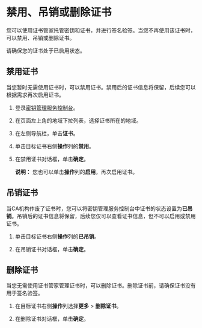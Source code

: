 # 禁用、吊销或删除证书

您可以使用证书管家托管密钥和证书，并进行签名验签。当您不再使用该证书时，可以禁用、吊销或删除证书。

请确保您的证书处于已启用状态。

## 禁用证书

当您暂时无需使用证书时，可以禁用证书。禁用后的证书信息将保留，后续您可以根据需求再次启用证书。

1.  登录[密钥管理服务控制台](https://kms.console.aliyun.com)。

2.  在页面左上角的地域下拉列表，选择证书所在的地域。

3.  在左侧导航栏，单击**证书**。

4.  单击目标证书右侧**操作**列的**禁用**。

5.  在禁用证书对话框，单击**确定**。

    **说明：** 您也可以单击**操作**列的**启用**，再次启用证书。


## 吊销证书

当CA机构作废了证书时，您可以将密钥管理服务控制台中证书的状态设置为**已吊销**。吊销后的证书信息将保留，后续您仅可以查看证书信息，但不可以启用或禁用证书。

1.  单击目标证书右侧**操作**列的**已吊销**。

2.  在吊销证书对话框，单击**确定**。


## 删除证书

当您无需使用证书管家管理证书时，可以删除证书。删除证书前，请确保证书没有用于签名验签。

1.  在目标证书右侧**操作**列选择**更多** \> **删除证书**。

2.  在删除证书对话框，单击**确定**。


